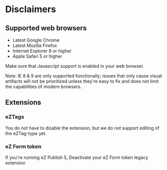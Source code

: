 Disclaimers
===========

## Supported web browsers

- Latest Google Chrome
- Latest Mozilla Firefox
- Internet Explorer 8 or higher
- Apple Safari 5 or higher

Make sure that Javascript support is enabled in your web browser.

Note: IE 8 & 9 are only supported functionally; issues that only cause visual artifacts will not be prioritized unless they're easy to fix and does not limit the capabilities of modern browsers.

## Extensions

### eZTags
You do not have to disable the extension, but we do not support editing of the eZTag-type yet.

### eZ Form token
If you're running eZ Publish 5, Deactivate your eZ Form token legacy extension